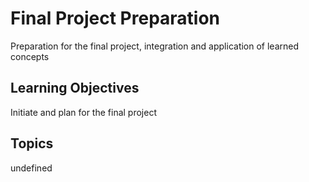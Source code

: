 # Final Project Preparation

Preparation for the final project, integration and application of learned concepts

## Learning Objectives
Initiate and plan for the final project

## Topics
undefined